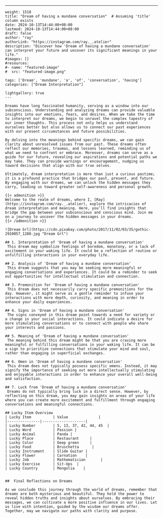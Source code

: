 ---
    weight: 1518
    title: "Dream of having a mundane conversation"  # Assuming 'title' column exists
    date: 2024-10-13T14:44:00+08:00
    lastmod: 2024-10-13T14:44:00+08:00
    draft: false
    author: "ray"
    authorLink: "https://instagram.com/ray._.atelier"
    description: "Discover how 'Dream of having a mundane conversation' can interpret your future and uncover its significant meanings in your life."
    #images: []
    #resources:
    #- name: "featured-image"
    #  src: "featured-image.png"
    
    tags: ['Dream', 'mundane', 'a', 'of', 'conversation', 'having']
    categories: ["Dream Interpretation"]
    
    lightgallery: true
    ---
    
    Dreams have long fascinated humanity, serving as a window into our subconscious. Understanding and analyzing dreams can provide valuable insights into our emotions, fears, and desires. When we take the time to interpret our dreams, we begin to unravel the complex tapestry of our inner thoughts. This process not only helps us understand ourselves better but also allows us to connect our past experiences with our present circumstances and future possibilities.
    
    By delving into the meanings behind specific dreams, we can gain clarity about unresolved issues from our past. These dreams often reflect our memories, traumas, and lessons learned, reminding us of what we need to confront or embrace. Moreover, dreams can serve as a guide for our future, revealing our aspirations and potential paths we may take. They can provide warnings or encouragement, nudging us toward decisions that align with our true selves.
    
    Ultimately, dream interpretation is more than just a curious pastime; it is a profound practice that bridges our past, present, and future. By engaging with our dreams, we can unlock the hidden messages they carry, leading us toward greater self-awareness and personal growth.
    
    {{< admonition >}}
    Welcome to the realm of dreams, where I, [Ray](https://instagram.com/ray._.atelier), explore the intricacies of dream interpretation and meaning. Here, you’ll find insights that bridge the gap between your subconscious and conscious mind. Join me on a journey to uncover the hidden messages in your dreams.
    {{< /admonition >}}
    
    ![Dream Grl](https://cdn.pixabay.com/photo/2017/11/02/03/35/gothic-2910057_1280.jpg "Dream Grl")
    
    ## 1. Interpretation of 'Dream of having a mundane conversation'
     This dream may symbolize feelings of boredom, monotony, or a lack of excitement in your waking life. It could be a reflection of routine or unfulfilling interactions in your everyday life.
    
    ## 2. Analysis of 'Dream of having a mundane conversation'
     This dream suggests that you may be seeking more meaningful or engaging conversations and experiences. It could be a reminder to seek out opportunities for intellectual stimulation and connection.
    
    ## 3. Premonition for 'Dream of having a mundane conversation'
     This dream does not necessarily carry specific premonitions for the day. However, it might serve as a gentle reminder to infuse your interactions with more depth, curiosity, and meaning in order to enhance your daily experiences.
    
    ## 4. Signs in 'Dream of having a mundane conversation'
     The signs conveyed in this dream point towards a need for variety or a change in your social interactions. It could indicate a desire for more stimulating conversations or to connect with people who share your interests and passions.
    
    ## 5. Meaning of 'Dream of having a mundane conversation'
     The meaning behind this dream might be that you are craving more meaningful or fulfilling conversations in your waking life. It can be a sign to prioritize connections that stimulate your mind and soul, rather than engaging in superficial exchanges.
    
    ## 6. Omen in 'Dream of having a mundane conversation'
     This dream does not typically possess specific omens. Instead, it may signify the importance of seeking out more intellectually stimulating and enjoyable interactions in order to enhance your overall well-being and satisfaction.
    
    ## 7. Luck from 'Dream of having a mundane conversation'
     Dreams do not typically bring luck in a direct sense. However, by reflecting on this dream, you may gain insights on areas of your life where you can create more excitement and fulfillment through engaging conversations and meaningful connections.
    
    ## Lucky Item Overview
    | Lucky Item          | Value              |
    |---------------|--------------------|
    | Lucky Number        | 5, 13, 37, 42, 44, 45  |
    | Lucky Word          | Passion |
    | Lucky Animal        | Panda |
    | Lucky Place         | Restaurant     |
    | Lucky Color         | Deep green     |
    | Lucky Food          | Bruschetta      |
    | Lucky Instrument    | Slide Guitar |
    | Lucky Flower        | Carnation    |
    | Lucky Job           | Mathematician       |
    | Lucky Exercise      | Sit-Ups  |
    | Lucky Country       | Mongolia    |
    
    
    ##  Final Reflections on Dreams
    
    As we conclude this journey through the world of dreams, remember that dreams are both mysterious and beautiful. They hold the power to reveal hidden truths and insights about ourselves. By embracing their messages, we can cultivate a more positive influence in our lives. Let us live with intention, guided by the wisdom our dreams offer. Together, may we navigate our paths with clarity and purpose.
    